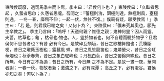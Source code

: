 東陵侯既廢，過司馬季主而卜焉。季主曰：「君侯何卜也？」東陵侯曰：「久臥者思起
，久蟄者思啟；久懣者思嚏。吾聞之：『蓄極則洩，閟極則達，熱極則風，壅極則通。
一冬一春，靡屈不伸；一起一伏，無往不復。』僕竊有疑，願受教焉！」季主曰：「若
是，則君侯已喻之矣！又何卜為？」東陵侯曰：「僕未究其奧也，願先生卒教之」。
季主乃言曰：「嗚呼！天道何親？惟德之親；鬼神何靈？因人而靈。夫蓍，枯草也；龜
，枯骨也·物也。人，靈於物者也，何不自聽而聽於物乎？且君侯何不思昔者也？有昔
必有今日。是故碎瓦頹垣，昔日之歌樓舞館也；荒榛斷梗，昔日之瓊蕤玉樹也；露蠶風
蟬，昔日之鳳笙龍笛也；鬼燐螢火，昔日之金缸華燭也；秋荼春薺，昔日之象白駝峰也
；丹楓白荻，昔日之蜀錦齊紈也。昔日之所無，今日有之不為過；昔日之所有，今日無
之不為不足。是故一晝一夜，華開者謝；一春一秋，物故者新；激湍之下，必有深潭；
高丘之下，必有浚谷。君侯亦知之矣！何以卜為？」

